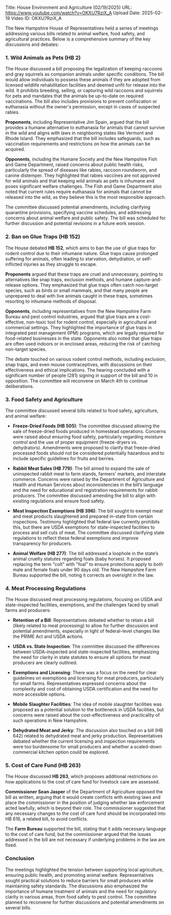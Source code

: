 Title: House Environment and Agriculture (02/19/2025)
URL: https://www.youtube.com/watch?v=OKXU7RziX_A
Upload Date: 2025-02-19
Video ID: OKXU7RziX_A

The New Hampshire House of Representatives held a series of meetings addressing various bills related to animal welfare, food safety, and agricultural practices. Below is a comprehensive summary of the key discussions and debates:

### **1. Wild Animals as Pets (HB 2)**
The House discussed a bill proposing the legalization of keeping raccoons and gray squirrels as companion animals under specific conditions. The bill would allow individuals to possess these animals if they are adopted from licensed wildlife rehabilitation facilities and deemed unfit for release into the wild. It prohibits breeding, selling, or capturing wild raccoons and squirrels for pets and mandates that the animals be up-to-date on required vaccinations. The bill also includes provisions to prevent confiscation or euthanasia without the owner's permission, except in cases of suspected rabies.

**Proponents**, including Representative Jim Spain, argued that the bill provides a humane alternative to euthanasia for animals that cannot survive in the wild and aligns with laws in neighboring states like Vermont and Rhode Island. They emphasized that the bill includes safeguards, such as vaccination requirements and restrictions on how the animals can be acquired.

**Opponents**, including the Humane Society and the New Hampshire Fish and Game Department, raised concerns about public health risks, particularly the spread of diseases like rabies, raccoon roundworm, and canine distemper. They highlighted that rabies vaccines are not approved for wild animals and that keeping wild animals as pets is inhumane and poses significant welfare challenges. The Fish and Game Department also noted that current rules require euthanasia for animals that cannot be released into the wild, as they believe this is the most responsible approach.

The committee discussed potential amendments, including clarifying quarantine provisions, specifying vaccine schedules, and addressing concerns about animal welfare and public safety. The bill was scheduled for further discussion and potential revisions in a future work session.

### **2. Ban on Glue Traps (HB 152)**
The House debated **HB 152**, which aims to ban the use of glue traps for rodent control due to their inhumane nature. Glue traps cause prolonged suffering for animals, often leading to starvation, dehydration, or self-inflicted injuries as they struggle to escape.

**Proponents** argued that these traps are cruel and unnecessary, pointing to alternatives like snap traps, exclusion methods, and humane capture-and-release options. They emphasized that glue traps often catch non-target species, such as birds or small mammals, and that many people are unprepared to deal with live animals caught in these traps, sometimes resorting to inhumane methods of disposal.

**Opponents**, including representatives from the New Hampshire Farm Bureau and pest control industries, argued that glue traps are a cost-effective, non-toxic tool for rodent control, especially in agricultural and commercial settings. They highlighted the importance of glue traps in integrated pest management (IPM) programs, which are legally required for food-related businesses in the state. Opponents also noted that glue traps are often used indoors or in enclosed areas, reducing the risk of catching non-target species.

The debate touched on various rodent control methods, including exclusion, snap traps, and even mouse contraceptives, with discussions on their effectiveness and ethical implications. The hearing concluded with a significant number of people (281) signing in support of the bill and 10 in opposition. The committee will reconvene on March 4th to continue deliberations.

### **3. Food Safety and Agriculture**
The committee discussed several bills related to food safety, agriculture, and animal welfare:

- **Freeze-Dried Foods (HB 505)**: The committee discussed allowing the sale of freeze-dried foods produced in homestead operations. Concerns were raised about ensuring food safety, particularly regarding moisture control and the use of proper equipment (freeze-dryers vs. dehydrators). Amendments were proposed to clarify that freeze-dried processed foods should not be considered potentially hazardous and to include specific guidelines for fruits and berries.

- **Rabbit Meat Sales (HB 779)**: The bill aimed to expand the sale of uninspected rabbit meat to farm stands, farmers' markets, and interstate commerce. Concerns were raised by the Department of Agriculture and Health and Human Services about inconsistencies in the bill’s language and the need for educational and registration requirements for rabbit producers. The committee discussed amending the bill to align with existing regulations and ensure food safety.

- **Meat Inspection Exemptions (HB 396)**: The bill sought to exempt meat and meat products slaughtered and prepared in-state from certain inspections. Testimony highlighted that federal law currently prohibits this, but there are USDA exemptions for state-inspected facilities to process and sell cuts of meat. The committee discussed clarifying state regulations to reflect these federal exemptions and improve transparency for producers.

- **Animal Welfare (HB 277)**: The bill addressed a loophole in the state’s animal cruelty statutes regarding foals (baby horses). It proposed replacing the term "colt" with "foal" to ensure protections apply to both male and female foals under 90 days old. The New Hampshire Farm Bureau supported the bill, noting it corrects an oversight in the law.

### **4. Meat Processing Regulations**
The House discussed meat processing regulations, focusing on USDA and state-inspected facilities, exemptions, and the challenges faced by small farms and producers:

- **Retention of a Bill**: Representatives debated whether to retain a bill (likely related to meat processing) to allow for further discussion and potential amendments, especially in light of federal-level changes like the PRIME Act and USDA actions.

- **USDA vs. State Inspection**: The committee discussed the differences between USDA-inspected and state-inspected facilities, emphasizing the need for clarity in state statutes to ensure all options for meat producers are clearly outlined.

- **Exemptions and Licensing**: There was a focus on the need for clear guidelines on exemptions and licensing for meat producers, particularly for small farms. Representatives expressed concerns about the complexity and cost of obtaining USDA certification and the need for more accessible options.

- **Mobile Slaughter Facilities**: The idea of mobile slaughter facilities was proposed as a potential solution to the bottleneck in USDA facilities, but concerns were raised about the cost-effectiveness and practicality of such operations in New Hampshire.

- **Dehydrated Meat and Jerky**: The discussion also touched on a bill (HB 642) related to dehydrated meat and jerky production. Representatives debated whether the current licensing and inspection requirements were too burdensome for small producers and whether a scaled-down commercial kitchen option could be explored.

### **5. Cost of Care Fund (HB 263)**
The House discussed **HB 263**, which proposes additional restrictions on how applications to the cost of care fund for livestock care are assessed.

**Commissioner Sean Jasper** of the Department of Agriculture opposed the bill as written, arguing that it would create conflicts with existing laws and place the commissioner in the position of judging whether law enforcement acted lawfully, which is beyond their role. The commissioner suggested that any necessary changes to the cost of care fund should be incorporated into HB 616, a related bill, to avoid conflicts.

The **Farm Bureau** supported the bill, stating that it adds necessary language to the cost of care fund, but the commissioner argued that the issues addressed in the bill are not necessary if underlying problems in the law are fixed.

### **Conclusion**
The meetings highlighted the tension between supporting local agriculture, ensuring public health, and promoting animal welfare. Representatives sought practical solutions to reduce barriers for small producers while maintaining safety standards. The discussions also emphasized the importance of humane treatment of animals and the need for regulatory clarity in various areas, from food safety to pest control. The committee planned to reconvene for further discussions and potential amendments on several bills.